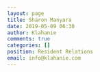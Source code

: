 ```yaml
---
layout: page
title: Sharon Manyara
date: 2019-05-09 06:30
author: Klahanie
comments: true
categories: []
position: Resident Relations
email: info@klahanie.com
---
```

